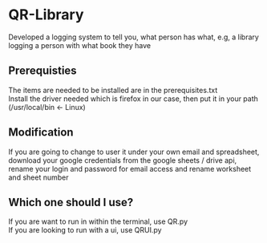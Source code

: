 # QR-Library
Developed a logging system to tell you, what person has what, e.g, a library logging a person with what book they have</br>
## Prerequisties
The items are needed to be installed are in the prerequisites.txt </br>Install the driver needed which is firefox in our case, then put it in your path (/usr/local/bin <- Linux)
## Modification
If you are going to change to user it under your own email and spreadsheet, download your google credentials from the google sheets / drive api, rename your login and password for email access and rename worksheet and sheet number </br>
## Which one should I use?
If you are want to run in within the terminal, use QR.py </br>
If you are looking to run with a ui, use QRUI.py

